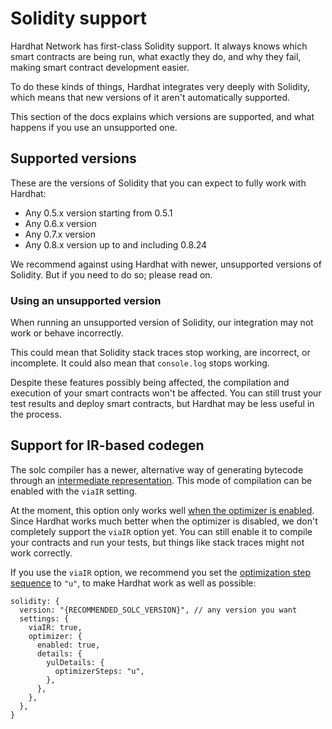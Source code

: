 # Solidity support

Hardhat Network has first-class Solidity support. It always knows which smart contracts are being run, what exactly they do, and why they fail, making smart contract development easier.

To do these kinds of things, Hardhat integrates very deeply with Solidity, which means that new versions of it aren't automatically supported.

This section of the docs explains which versions are supported, and what happens if you use an unsupported one.

## Supported versions

These are the versions of Solidity that you can expect to fully work with Hardhat:

- Any 0.5.x version starting from 0.5.1
- Any 0.6.x version
- Any 0.7.x version
- Any 0.8.x version up to and including 0.8.24

We recommend against using Hardhat with newer, unsupported versions of Solidity. But if you need to do so; please read on.

### Using an unsupported version

When running an unsupported version of Solidity, our integration may not work or behave incorrectly.

This could mean that Solidity stack traces stop working, are incorrect, or incomplete. It could also mean that `console.log` stops working.

Despite these features possibly being affected, the compilation and execution of your smart contracts won't be affected. You can still trust your test results and deploy smart contracts, but Hardhat may be less useful in the process.

## Support for IR-based codegen

The solc compiler has a newer, alternative way of generating bytecode through an [intermediate representation](https://docs.soliditylang.org/en/latest/ir-breaking-changes.html). This mode of compilation can be enabled with the `viaIR` setting.

At the moment, this option only works well [when the optimizer is enabled](https://github.com/ethereum/solidity/issues/12533). Since Hardhat works much better when the optimizer is disabled, we don't completely support the `viaIR` option yet. You can still enable it to compile your contracts and run your tests, but things like stack traces might not work correctly.

If you use the `viaIR` option, we recommend you set the [optimization step sequence](https://docs.soliditylang.org/en/v0.8.17/yul.html#optimization-step-sequence) to `"u"`, to make Hardhat work as well as possible:

```
solidity: {
  version: "{RECOMMENDED_SOLC_VERSION}", // any version you want
  settings: {
    viaIR: true,
    optimizer: {
      enabled: true,
      details: {
        yulDetails: {
          optimizerSteps: "u",
        },
      },
    },
  },
}
```
